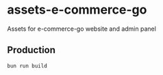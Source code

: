 # assets-e-commerce-go

Assets for e-commerce-go website and admin panel

## Production

```bash
bun run build
```

